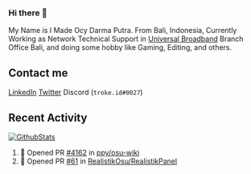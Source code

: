 ### Hi there 👋

My Name is I Made Ocy Darma Putra. From Bali, Indonesia, Currently Working as Network Technical Support in [Universal Broadband](https://universal.net.id) Branch Office Bali, and doing some hobby like Gaming, Editing, and others.

## Contact me

[LinkedIn](https://linkedin.com/in/troke) [Twitter](https://twitter.com/darma_ochi) Discord (`troke.id#0027`)

## Recent Activity

[![GithubStats](https://github-readme-stats.vercel.app/api?username=troke12&show_icons=true)](https://github.com/troke12)

<!--START_SECTION:activity-->
1. 💪 Opened PR [#4162](https://github.com//ppy/osu-wiki/pull/4162) in [ppy/osu-wiki](https://github.com//ppy/osu-wiki)
2. 💪 Opened PR [#61](https://github.com//RealistikOsu/RealistikPanel/pull/61) in [RealistikOsu/RealistikPanel](https://github.com//RealistikOsu/RealistikPanel)
<!--END_SECTION:activity-->

